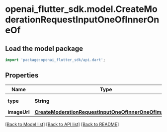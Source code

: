 # openai_flutter_sdk.model.CreateModerationRequestInputOneOfInnerOneOf

## Load the model package
```dart
import 'package:openai_flutter_sdk/api.dart';
```

## Properties
Name | Type | Description | Notes
------------ | ------------- | ------------- | -------------
**type** | **String** | Always `image_url`. | 
**imageUrl** | [**CreateModerationRequestInputOneOfInnerOneOfImageUrl**](CreateModerationRequestInputOneOfInnerOneOfImageUrl.md) |  | 

[[Back to Model list]](../README.md#documentation-for-models) [[Back to API list]](../README.md#documentation-for-api-endpoints) [[Back to README]](../README.md)


